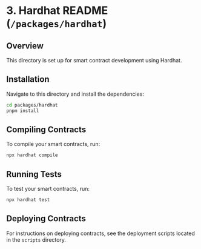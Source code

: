 # 3. Hardhat README (`/packages/hardhat`)

## Overview

This directory is set up for smart contract development using Hardhat.

## Installation

Navigate to this directory and install the dependencies:

```bash
cd packages/hardhat
pnpm install
```

## Compiling Contracts

To compile your smart contracts, run:

```bash
npx hardhat compile
```

## Running Tests

To test your smart contracts, run:

```bash
npx hardhat test
```

## Deploying Contracts

For instructions on deploying contracts, see the deployment scripts located in the `scripts` directory.
